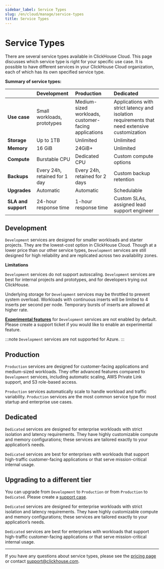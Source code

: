 ```yaml
---
sidebar_label: Service Types
slug: /en/cloud/manage/service-types
title: Service Types
---
```


# Service Types

There are several service types available in ClickHouse Cloud. This page discusses which service type is right for your specific use case. It is possible to have different services in your ClickHouse Cloud organization, each of which has its own specified service type.

**Summary of service types:**

|  | Development | Production | Dedicated |
|:---------|:-----|:---------|:---------|
|**Use case**|Small workloads, prototypes|Medium-sized workloads, customer-facing applications|Applications with strict latency and isolation requirements that need extensive customization|
|**Storage**|Up to 1TB|Unlimited|Unlimited|
|**Memory**|16 GiB|24GiB+|Unlimited|
|**Compute**|Burstable CPU|Dedicated CPU|Custom compute options|
|**Backups**|Every 24h, retained for 1 day|Every 24h, retained for 2 days|Custom backup retention|
|**Upgrades**|Automatic|Automatic|Schedulable|
|**SLA and support**|24-hour response time|1-hour response time|Custom SLAs, assigned lead support engineer|

## Development

`Development` services are designed for smaller workloads and starter projects. They are the lowest-cost option in ClickHouse Cloud. Though at a lower price than our other service types, `Development` services are still designed for high reliability and are replicated across two availability zones.

**Limitations**

`Development` services do not support autoscaling. `Development` services are best for internal projects and prototypes, and for developers trying out ClickHouse.

Underlying storage for `Development` services may be throttled to prevent system overload. Workloads with continuous inserts will be limited to 4 inserts per second per node. Temporary bursts of inserts are allowed at higher rate.

[**Experimental features**](/docs/en/beta-and-experimental-features#experimental-features) for `Development` services are not enabled by default. Please create a support ticket if you would like to enable an experimental feature.

:::note
`Development` services are not supported for Azure.
:::

## Production

`Production` services are designed for customer-facing applications and medium-sized workloads. They offer advanced features compared to `Development` services, including automatic scaling, AWS Private Link support, and S3 role-based access.

`Production` services automatically scale to handle workload and traffic variability. `Production` services are the most common service type for most startup and enterprise use cases.

## Dedicated

`Dedicated` services are designed for enterprise workloads with strict isolation and latency requirements. They have highly customizable compute and memory configurations; these services are tailored exactly to your application’s needs.

`Dedicated` services are best for enterprises with workloads that support high-traffic customer-facing applications or that serve mission-critical internal usage.


## Upgrading to a different tier

You can upgrade from `Development` to `Production` or from `Production` to `Dedicated`. Please create a [support case](https://console.clickhouse.cloud/support). 

`Dedicated` services are designed for enterprise workloads with strict isolation and latency requirements. They have highly customizable compute and memory configurations; these services are tailored exactly to your application’s needs.

`Dedicated` services are best for enterprises with workloads that support high-traffic customer-facing applications or that serve mission-critical internal usage.

---

If you have any questions about service types, please see the [pricing page](https://clickhouse.com/pricing) or contact support@clickhouse.com.
